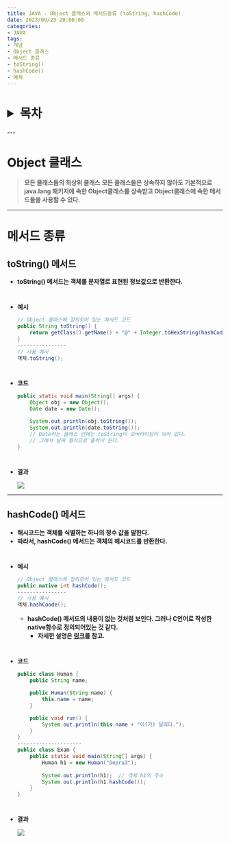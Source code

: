 ```yaml
---
title: JAVA - Object 클래스와 메서드종류 (toString, hashCode)
date: 2023/09/23 20:00:00
categories:
- JAVA
tags:
- 개념
- Object 클래스
- 메서드 종류
- toString()
- hashCode()
- 예제
---
```

<h1>
<details>
<summary>목차</summary>
<div markdown="1">

- [Object 클래스](#Object-클래스)
- [메서드 종류](#메서드-종류)
    - [toString() 메서드](#toString-메서드)
    - [hashCode() 메서드](#hashCode-메서드)
</div>
</details>
</h1>
---

# Object 클래스

> **모든 클래스들의 최상위 클래스**
**모든 클래스들은 상속하지 않아도 기본적으로 java.lang 패키지에 속한 Object클래스를 상속받고 Object클래스에 속한 메서드들을 사용할 수 있다.**
> 

---

# 메서드 종류

## toString() 메서드

- **toString() 메서드는 객체를 문자열로 표현된 정보값으로 반환한다.**
#
- **예시**
    
    ```java
    // Object 클래스에 정의되어 있는 메서드 코드
    public String toString() {
        return getClass().getName() + "@" + Integer.toHexString(hashCode());
    }
    ----------------
    // 사용 예시
    객체.toString();
    ```
#
- **코드**
    
    ```java
    public static void main(String[] args) {
    	Object obj = new Object();
    	Date date = new Date();
    	
    	System.out.println(obj.toString());
    	System.out.println(date.toString());
    	// Date라는 클래스 안에는 toString이 오버라이딩이 되어 있다.
    	// 그래서 날짜 형식으로 출력이 된다.
    }
    ```
#
- **결과**
    
    ![](/Images/2023/09/JAVA-Object클래스와메서드종류①/Untitled.png)
    

---

## hashCode() 메서드

- **해시코드는 객체를 식별하는 하나의 정수 값을 말한다.**
- **따라서, hashCode() 메서드는 객체의 해시코드를 반환한다.**
#
- **예시**
    
    ```java
    // Object 클래스에 정의되어 있는 메서드 코드
    public native int hashCode();
    ----------------
    // 사용 예시
    객체.hashCoode();
    ```
    
    - **hashCode() 메서드의 내용이 없는 것처럼 보인다. 그러나 C언어로 작성한 native함수로 정의되어있는 것 같다.**
        - **자세한 설명은 [링크](https://srvaroa.github.io/jvm/java/openjdk/biased-locking/2017/01/30/hashCode.html)를 참고.**
#
- **코드**
    
    ```java
    public class Human {
    	public String name;
    
    	public Human(String name) {
    		this.name = name;
    	}
    
    	public void run() {
    		System.out.println(this.name + "이(가) 달리다.");
    	}
    }
    ---------------------
    public class Exam {
    	public static void main(String[] args) {
    		Human h1 = new Human("Depra3");
    		
    		System.out.println(h1);  // 객체 h1의 주소
    		System.out.println(h1.hashCode());
    	}
    }
    ```
#
- **결과**
    
    ![](/Images/2023/09/JAVA-Object클래스와메서드종류①/Untitled%201.png)